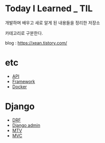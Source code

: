 # Today I Learned _ TIL
개발하며 배우고 새로 알게 된 내용들을 정리한 저장소

카테고리로 구분한다.

blog : https://xean.tistory.com/


# etc
- [API](ETC/API.md)
- [Framework](ETC/Framework.md)
- [Docker](ETC/Docker.md)


# Django
- [DRF](Django/DRF.md)
- [Django admin](Django/Django_admin.md)
- [MTV](Django/MTV.md)
- [MVC](Django/MVC.md)




